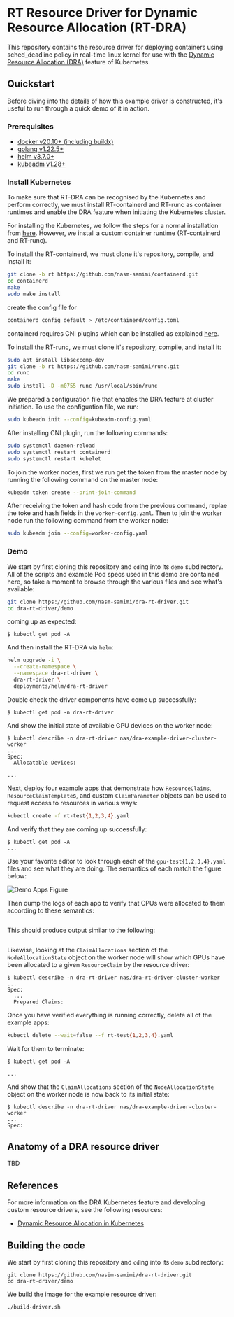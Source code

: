 # RT Resource Driver for Dynamic Resource Allocation (RT-DRA)

This repository contains the resource driver for deploying containers using sched_deadline policy in real-time linux kernel for use with the [Dynamic
Resource Allocation
(DRA)](https://kubernetes.io/docs/concepts/scheduling-eviction/dynamic-resource-allocation/)
feature of Kubernetes.

## Quickstart

Before diving into the details of how this example driver is constructed, it's
useful to run through a quick demo of it in action.


### Prerequisites

<!-- * [GNU Make 3.81+](https://www.gnu.org/software/make/)
* [GNU Tar 1.34+](https://www.gnu.org/software/tar/) -->
* [docker v20.10+ (including buildx)](https://docs.docker.com/engine/install/)
* [golang v1.22.5+](https://go.dev/doc/install)
* [helm v3.7.0+](https://helm.sh/docs/intro/install/)
* [kubeadm v1.28+](https://kubernetes.io/docs/reference/setup-tools/kubeadm/)

### Install Kubernetes
To make sure that RT-DRA can be recognised by the Kubernetes and perform correctly, we must install RT-containerd and RT-runc as container runtimes and enable the DRA feature when initiating the Kubernetes cluster. 

For installing the Kubernetes, we follow the steps for a normal installation from [here](https://kubernetes.io/docs/setup/production-environment/tools/kubeadm/install-kubeadm/).
However, we install a custom container runtime (RT-containerd and RT-runc).

To install the RT-containerd, we must clone it's repository, compile, and install it:

```bash
git clone -b rt https://github.com/nasm-samimi/containerd.git
cd containerd
make
sudo make install
```
create the config file for 

```bash
containerd config default > /etc/containerd/config.toml 
```

containerd requires CNI plugins which can be installed as explained [here](https://github.com/containerd/containerd/blob/main/docs/getting-started.md).

To install the RT-runc, we must clone it's repository, compile, and install it:
```bash
sudo apt install libseccomp-dev
git clone -b rt https://github.com/nasm-samimi/runc.git
cd runc
make
sudo install -D -m0755 runc /usr/local/sbin/runc
```

We prepared a configuration file that enables the DRA feature at cluster initiation. To use the configuation file, we run:
```bash
sudo kubeadn init --config=kubeadm-config.yaml
```
After installing CNI plugin, run the following commands:
```bash
sudo systemctl daemon-reload
sudo systemctl restart containerd
sudo systemctl restart kubelet
```

To join the worker nodes, first we run get the token from the master node by running the following command on the master node:
```bash
kubeadm token create --print-join-command
```
After receiving the token and hash code from the previous command, replae the toke and hash fields in the `worker-config.yaml`. Then to join the worker node run the following command from the worker node:

```bash
sudo kubeadm join --config=worker-config.yaml
```

### Demo
We start by first cloning this repository and `cd`ing into its `demo`
subdirectory. All of the scripts and example Pod specs used in this demo are
contained here, so take a moment to browse through the various files and see
what's available:
```bash
git clone https://github.com/nasm-samimi/dra-rt-driver.git
cd dra-rt-driver/demo
```


coming up as expected:
```console
$ kubectl get pod -A

```

And then install the RT-DRA via `helm`:
```bash
helm upgrade -i \
  --create-namespace \
  --namespace dra-rt-driver \
  dra-rt-driver \
  deployments/helm/dra-rt-driver
```

Double check the driver components have come up successfully:
```console
$ kubectl get pod -n dra-rt-driver

```

And show the initial state of available GPU devices on the worker node:
```console
$ kubectl describe -n dra-rt-driver nas/dra-example-driver-cluster-worker
...
Spec:
  Allocatable Devices:

...
```

Next, deploy four example apps that demonstrate how `ResourceClaim`s,
`ResourceClaimTemplate`s, and custom `ClaimParameter` objects can be used to
request access to resources in various ways:
```bash
kubectl create -f rt-test{1,2,3,4}.yaml
```

And verify that they are coming up successfully:
```console
$ kubectl get pod -A
...
```

Use your favorite editor to look through each of the `gpu-test{1,2,3,4}.yaml`
files and see what they are doing. The semantics of each match the figure
below:

![Demo Apps Figure](demo/demo-apps.png?raw=true "Semantics of the applications requesting resources from the example DRA resource driver.")

Then dump the logs of each app to verify that CPUs were allocated to them
according to these semantics:
```bash

```

This should produce output similar to the following:
```bash

```


Likewise, looking at the `ClaimAllocations` section of the
`NodeAllocationState` object on the worker node will show which GPUs have been
allocated to a given `ResourceClaim` by the resource driver:
```console
$ kubectl describe -n dra-rt-driver nas/dra-rt-driver-cluster-worker
...
Spec:
  ...
  Prepared Claims:

```

Once you have verified everything is running correctly, delete all of the
example apps:
```bash
kubectl delete --wait=false --f rt-test{1,2,3,4}.yaml
```

Wait for them to terminate:
```console
$ kubectl get pod -A

...
```

And show that the `ClaimAllocations` section of the `NodeAllocationState`
object on the worker node is now back to its initial state:
```console
$ kubectl describe -n dra-rt-driver nas/dra-example-driver-cluster-worker
...
Spec:
```

## Anatomy of a DRA resource driver

TBD


## References

For more information on the DRA Kubernetes feature and developing custom resource drivers, see the following resources:

* [Dynamic Resource Allocation in Kubernetes](https://kubernetes.io/docs/concepts/scheduling-eviction/dynamic-resource-allocation/)


## Building the code 
We start by first cloning this repository and `cd`ing into its `demo`
subdirectory:
```
git clone https://github.com/nasim-samimi/dra-rt-driver.git
cd dra-rt-driver/demo
```
We build the image for the example resource driver:
```bash
./build-driver.sh
```
<!-- error with containrd

ls -l /usr/bin/containerd
ls -l /usr/local/bin/containerd

sudo rm -f /usr/bin/containerd  # Remove the existing /usr/bin/containerd binary
sudo ln -s /usr/local/bin/containerd /usr/bin/containerd  # Create a symbolic link -->